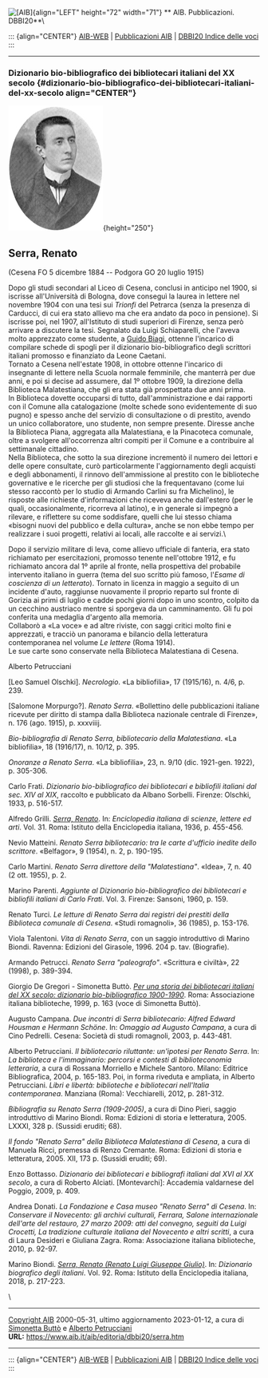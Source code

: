![\[AIB\]](/aib/wi/aibv72.gif){align="LEFT" height="72" width="71"}
** AIB. Pubblicazioni. DBBI20**\

::: {align="CENTER"}
[AIB-WEB](/) \| [Pubblicazioni AIB](/pubblicazioni/) \| [DBBI20 Indice
delle voci](dbbi20.htm)
:::

------------------------------------------------------------------------

### Dizionario bio-bibliografico dei bibliotecari italiani del XX secolo {#dizionario-bio-bibliografico-dei-bibliotecari-italiani-del-xx-secolo align="CENTER"}

![\[Ritratto\]](serra.jpg){height="250"}

## Serra, Renato

(Cesena FO 5 dicembre 1884 -- Podgora GO 20 luglio 1915)

Dopo gli studi secondari al Liceo di Cesena, conclusi in anticipo nel
1900, si iscrisse all\'Università di Bologna, dove conseguì la laurea in
lettere nel novembre 1904 con una tesi sui *Trionfi* del Petrarca (senza
la presenza di Carducci, di cui era stato allievo ma che era andato da
poco in pensione). Si iscrisse poi, nel 1907, all\'Istituto di studi
superiori di Firenze, senza però arrivare a discutere la tesi. Segnalato
da Luigi Schiaparelli, che l\'aveva molto apprezzato come studente, a
[Guido Biagi](biagi.htm), ottenne l\'incarico di compilare schede di
spogli per il dizionario bio-bibliografico degli scrittori italiani
promosso e finanziato da Leone Caetani.\
Tornato a Cesena nell\'estate 1908, in ottobre ottenne l\'incarico di
insegnante di lettere nella Scuola normale femminile, che manterrà per
due anni, e poi si decise ad assumere, dal 1º ottobre 1909, la direzione
della Biblioteca Malatestiana, che gli era stata già prospettata due
anni prima.\
In Biblioteca dovette occuparsi di tutto, dall\'amministrazione e dai
rapporti con il Comune alla catalogazione (molte schede sono
evidentemente di suo pugno) e spesso anche del servizio di consultazione
o di prestito, avendo un unico collaboratore, uno studente, non sempre
presente. Diresse anche la Biblioteca Piana, aggregata alla
Malatestiana, e la Pinacoteca comunale, oltre a svolgere all\'occorrenza
altri compiti per il Comune e a contribuire al settimanale cittadino.\
Nella Biblioteca, che sotto la sua direzione incrementò il numero dei
lettori e delle opere consultate, curò particolarmente l\'aggiornamento
degli acquisti e degli abbonamenti, il rinnovo dell\'ammissione al
prestito con le biblioteche governative e le ricerche per gli studiosi
che la frequentavano (come lui stesso raccontò per lo studio di Armando
Carlini su fra Michelino), le risposte alle richieste d\'informazioni
che riceveva anche dall\'estero (per le quali, occasionalmente,
ricorreva al latino), e in generale si impegnò a rilevare, e riflettere
su come soddisfare, quelli che lui stesso chiama «bisogni nuovi del
pubblico e della cultura», anche se non ebbe tempo per realizzare i suoi
progetti, relativi ai locali, alle raccolte e ai servizi.\

Dopo il servizio militare di leva, come allievo ufficiale di fanteria,
era stato richiamato per esercitazioni, promosso tenente nell\'ottobre
1912, e fu richiamato ancora dal 1º aprile al fronte, nella prospettiva
del probabile intervento italiano in guerra (tema del suo scritto più
famoso, l\'*Esame di coscienza di un letterato*). Tornato in licenza in
maggio a seguito di un incidente d\'auto, raggiunse nuovamente il
proprio reparto sul fronte di Gorizia ai primi di luglio e cadde pochi
giorni dopo in uno scontro, colpito da un cecchino austriaco mentre si
sporgeva da un camminamento. Gli fu poi conferita una medaglia
d\'argento alla memoria.\
Collaborò a «La voce» e ad altre riviste, con saggi critici molto fini e
apprezzati, e tracciò un panorama e bilancio della letteratura
contemporanea nel volume *Le lettere* (Roma 1914).\
Le sue carte sono conservate nella Biblioteca Malatestiana di Cesena.

Alberto Petrucciani

\[Leo Samuel Olschki\]. *Necrologio*. «La bibliofilia», 17 (1915/16), n.
4/6, p. 239.

\[Salomone Morpurgo?\]. *Renato Serra*. «Bollettino delle pubblicazioni
italiane ricevute per diritto di stampa dalla Biblioteca nazionale
centrale di Firenze», n. 176 (ago. 1915), p. xxxviiij.

*Bio-bibliografia di Renato Serra, bibliotecario della Malatestiana*.
«La bibliofilia», 18 (1916/17), n. 10/12, p. 395.

*Onoranze a Renato Serra*. «La bibliofilia», 23, n. 9/10 (dic. 1921-gen.
1922), p. 305-306.

Carlo Frati. *Dizionario bio-bibliografico dei bibliotecari e bibliofili
italiani dal sec. XIV al XIX*, raccolto e pubblicato da Albano Sorbelli.
Firenze: Olschki, 1933, p. 516-517.

Alfredo Grilli. *[Serra,
Renato](http://www.treccani.it/enciclopedia/renato-serra_%28Enciclopedia-Italiana%29/)*.
In: *Enciclopedia italiana di scienze, lettere ed arti*. Vol. 31. Roma:
Istituto della Enciclopedia italiana, 1936, p. 455-456.

Nevio Matteini. *Renato Serra bibliotecario: tra le carte d\'ufficio
inedite dello scrittore*. «Belfagor», 9 (1954), n. 2, p. 190-195.

Carlo Martini. *Renato Serra direttore della \"Malatestiana\"*. «Idea»,
7, n. 40 (2 ott. 1955), p. 2.

Marino Parenti. *Aggiunte al Dizionario bio-bibliografico dei
bibliotecari e bibliofili italiani di Carlo Frati*. Vol. 3. Firenze:
Sansoni, 1960, p. 159.

Renato Turci. *Le letture di Renato Serra dai registri dei prestiti
della Biblioteca comunale di Cesena*. «Studi romagnoli», 36 (1985), p.
153-176.

Viola Talentoni. *Vita di Renato Serra*, con un saggio introduttivo di
Marino Biondi. Ravenna: Edizioni del Girasole, 1996. 204 p. tav.
(Biografie).

Armando Petrucci. *Renato Serra \"paleografo\"*. «Scrittura e civiltà»,
22 (1998), p. 389-394.

Giorgio De Gregori - Simonetta Buttò. [*Per una storia dei bibliotecari
italiani del XX secolo: dizionario bio-bibliografico
1900-1990*](/aib/editoria/pub065.htm). Roma: Associazione italiana
biblioteche, 1999, p. 163 (voce di Simonetta Buttò).

Augusto Campana. *Due incontri di Serra bibliotecario: Alfred Edward
Housman e Hermann Schöne*. In: *Omaggio ad Augusto Campana*, a cura di
Cino Pedrelli. Cesena: Società di studi romagnoli, 2003, p. 443-481.

Alberto Petrucciani. *Il bibliotecario riluttante: un\'ipotesi per
Renato Serra*. In: *La biblioteca e l\'immaginario: percorsi e contesti
di biblioteconomia letteraria*, a cura di Rossana Morriello e Michele
Santoro. Milano: Editrice Bibliografica, 2004, p. 165-183. Poi, in forma
riveduta e ampliata, in Alberto Petrucciani. *Libri e libertà:
biblioteche e bibliotecari nell\'Italia contemporanea*. Manziana (Roma):
Vecchiarelli, 2012, p. 281-312.

*Bibliografia su Renato Serra (1909-2005)*, a cura di Dino Pieri, saggio
introduttivo di Marino Biondi. Roma: Edizioni di storia e letteratura,
2005. LXXXI, 328 p. (Sussidi eruditi; 68).

*Il fondo \"Renato Serra\" della Biblioteca Malatestiana di Cesena*, a
cura di Manuela Ricci, premessa di Renzo Cremante. Roma: Edizioni di
storia e letteratura, 2005. XII, 173 p. (Sussidi eruditi; 69).

Enzo Bottasso. *Dizionario dei bibliotecari e bibliografi italiani dal
XVI al XX secolo*, a cura di Roberto Alciati. \[Montevarchi\]: Accademia
valdarnese del Poggio, 2009, p. 409.

Andrea Donati. *La Fondazione e Casa museo \"Renato Serra\" di Cesena*.
In: *Conservare il Novecento: gli archivi culturali, Ferrara, Salone
internazionale dell\'arte del restauro, 27 marzo 2009: atti del
convegno, seguiti da Luigi Crocetti, La tradizione culturale italiana
del Novecento e altri scritti*, a cura di Laura Desideri e Giuliana
Zagra. Roma: Associazione italiana biblioteche, 2010, p. 92-97.

Marino Biondi. *[Serra, Renato (Renato Luigi Giuseppe
Giulio)](http://www.treccani.it/enciclopedia/renato-serra_%28Dizionario-Biografico%29/)*.
In: *Dizionario biografico degli italiani*. Vol. 92. Roma: Istituto
della Enciclopedia italiana, 2018, p. 217-223.

\

------------------------------------------------------------------------

[Copyright AIB](/su-questo-sito/dichiarazione-di-copyright-aib-web/)
2000-05-31, ultimo aggiornamento 2023-01-12, a cura di [Simonetta
Buttò](/aib/redazione3.htm) e [Alberto
Petrucciani](/su-questo-sito/redazione-aib-web/)\
**URL:** https://www.aib.it/aib/editoria/dbbi20/serra.htm

------------------------------------------------------------------------

::: {align="CENTER"}
[AIB-WEB](/) \| [Pubblicazioni AIB](/pubblicazioni/) \| [DBBI20 Indice
delle voci](dbbi20.htm)
:::
